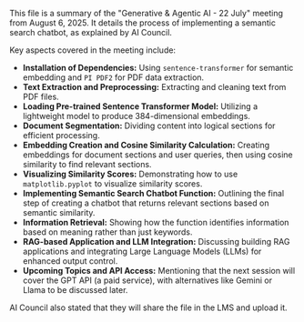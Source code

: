 This file is a summary of the "Generative & Agentic AI - 22 July" meeting from August 6, 2025. It details the process of implementing a semantic search chatbot, as explained by AI Council.

Key aspects covered in the meeting include:

  * **Installation of Dependencies:** Using `sentence-transformer` for semantic embedding and `PI PDF2` for PDF data extraction.
  * **Text Extraction and Preprocessing:** Extracting and cleaning text from PDF files.
  * **Loading Pre-trained Sentence Transformer Model:** Utilizing a lightweight model to produce 384-dimensional embeddings.
  * **Document Segmentation:** Dividing content into logical sections for efficient processing.
  * **Embedding Creation and Cosine Similarity Calculation:** Creating embeddings for document sections and user queries, then using cosine similarity to find relevant sections.
  * **Visualizing Similarity Scores:** Demonstrating how to use `matplotlib.pyplot` to visualize similarity scores.
  * **Implementing Semantic Search Chatbot Function:** Outlining the final step of creating a chatbot that returns relevant sections based on semantic similarity.
  * **Information Retrieval:** Showing how the function identifies information based on meaning rather than just keywords.
  * **RAG-based Application and LLM Integration:** Discussing building RAG applications and integrating Large Language Models (LLMs) for enhanced output control.
  * **Upcoming Topics and API Access:** Mentioning that the next session will cover the GPT API (a paid service), with alternatives like Gemini or Llama to be discussed later.

AI Council also stated that they will share the file in the LMS and upload it.
